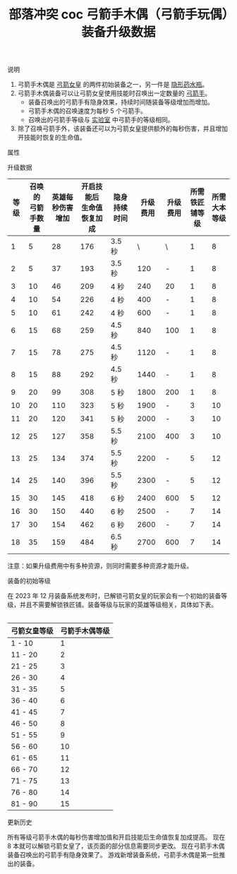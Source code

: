 ﻿---
title: "部落冲突 coc 弓箭手木偶（弓箭手玩偶）装备升级数据"
navTitle: "弓箭手木偶"
shownTitle: "弓箭手木偶（弓箭手玩偶）"
description: "弓箭手木偶是弓箭女皇的两件初始装备之一。弓箭手木偶装备可以让弓箭女皇使用技能时召唤出一定数量的弓箭手。召唤出的弓箭手等级与实验室中弓箭手的等级相同。除了召唤弓箭手外，该装备还可以为弓箭女皇提供额外的每秒伤害，并且增加技能时恢复的生命值。"
module: upgrade-home
imgFolder: home_heroes/0740
wiki: https://clashofclans.fandom.com/wiki/Archer_Puppet
canonical: /upgrade/0740-Archer-Puppet
---

<UnitInfo :folder="$frontmatter.imgFolder" imgSrc="Archer_Puppet_info.png" :imgAlt="$frontmatter.navTitle" description="召唤一群隐形弓箭手。" />

<SmallTitle>说明</SmallTitle>

1. 弓箭手木偶是 [弓箭女皇](/upgrade/0201-Archer-Queen) 的两件初始装备之一，另一件是 [隐形药水瓶](/upgrade/0741-Invisibility-Vial)。
2. 弓箭手木偶装备可以让弓箭女皇使用技能时召唤出一定数量的 [弓箭手](/upgrade/0001-Archer)。
    - 装备召唤出的弓箭手有隐身效果，持续时间随装备等级增加而增加。
    - 弓箭手木偶的召唤速度为每秒 5 个弓箭手。
    - 召唤出的弓箭手等级与 [实验室](/upgrade/0483-Laboratory) 中弓箭手的等级相同。
3. 除了召唤弓箭手外，该装备还可以为弓箭女皇提供额外的每秒伤害，并且增加开技能时恢复的生命值。

<SmallTitle>属性</SmallTitle>

<UnitProperties>
    <UnitProperty pKey="技能类型" pValue="主动技能" />
    <UnitProperty pKey="装备稀有度" pValue="普通" />
    <UnitProperty pKey="解锁要求" pValue="有女王即可" />
</UnitProperties>

<SmallTitle>升级数据</SmallTitle>

<script setup>
const tableExtraInfo = [
    {
        "column": 5,
        "type": "cost",
        "icon": "Shiny_Ore",
        "noGoldPass": true
    },
    {
        "column": 6,
        "type": "cost",
        "icon": "Glowy_Ore",
        "noGoldPass": true
    }
];
</script>

<UnitTable :tableExtraInfo="tableExtraInfo">

| 等级 |召唤的<br>弓箭手数量|英雄每秒伤害<br>增加|开启技能后<br>生命值恢复加成|隐身持续时间|升级费用|升级费用|所需<br>铁匠铺等级|所需<br>大本等级|
| ---- |       ---        |         ---       |            ---          |    ---    |   ---  |  ---  |       ---       |      ---     |
|   1  |         5        |         28        |            176          |   3.5 秒  |    \   |   \   |        1        |       8      |
|   2  |         5        |         37        |            193          |   3.5 秒  |   120  |   -   |        1        |       8      |
|   3  |        10        |         46        |            209          |     4 秒  |   240  |   20  |        1        |       8      |
|   4  |        10        |         54        |            226          |     4 秒  |   400  |   -   |        1        |       8      |
|   5  |        10        |         61        |            242          |     4 秒  |   600  |   -   |        1        |       8      |
|   6  |        15        |         68        |            259          |   4.5 秒  |   840  |  100  |        1        |       8      |
|   7  |        15        |         78        |            275          |   4.5 秒  |  1120  |   -   |        1        |       8      |
|   8  |        15        |         88        |            292          |   4.5 秒  |  1440  |   -   |        1        |       8      |
|   9  |        20        |         99        |            308          |     5 秒  |  1800  |  200  |        1        |       8      |
|  10  |        20        |        110        |            323          |     5 秒  |  1900  |   -   |        3        |      10      |
|  11  |        20        |        120        |            341          |     5 秒  |  2000  |   -   |        3        |      10      |
|  12  |        25        |        127        |            358          |   5.5 秒  |  2100  |  400  |        3        |      10      |
|  13  |        25        |        134        |            374          |   5.5 秒  |  2200  |   -   |        5        |      12      |
|  14  |        25        |        140        |            396          |   5.5 秒  |  2300  |   -   |        5        |      12      |
|  15  |        30        |        145        |            418          |     6 秒  |  2400  |  600  |        5        |      12      |
|  16  |        30        |        150        |            440          |     6 秒  |  2500  |   -   |        7        |      14      |
|  17  |        30        |        154        |            462          |     6 秒  |  2600  |   -   |        7        |      14      |
|  18  |        35        |        159        |            484          |   6.5 秒  |  2700  |  600  |        7        |      14      |
</UnitTable>

注意：如果升级费用中有多种资源，则同时需要多种资源才能升级。

<SmallTitle>装备的初始等级</SmallTitle>

在 2023 年 12 月装备系统发布时，已解锁弓箭女皇的玩家会有一个初始的装备等级，并且不需要解锁铁匠铺。装备等级与玩家的英雄等级相关，具体如下表。

<Table maxWidth="25rem">

| 弓箭女皇等级 | 弓箭手木偶等级 |
|     ---     |      ---     |
|    1 - 10   |       1      |
|   11 - 20   |       2      |
|   21 - 25   |       3      |
|   26 - 30   |       4      |
|   31 - 35   |       5      |
|   36 - 40   |       6      |
|   41 - 45   |       7      |
|   46 - 50   |       8      |
|   51 - 55   |       9      |
|   56 - 60   |      10      |
|   61 - 65   |      11      |
|   66 - 70   |      12      |
|   71 - 75   |      13      |
|   76 - 80   |      14      |
|   81 - 90   |      15      |
</Table>

<SmallTitle>更新历史</SmallTitle>

<Timeline>
    <TimelineItem date="2025/02/10">
        <TimelineRow>所有等级弓箭手木偶的每秒伤害增加值和开启技能后生命值恢复加成提高。</TimelineRow>
    </TimelineItem>
    <TimelineItem date="2024/11/25">
        <TimelineRow>现在 8 本就可以解锁弓箭女皇了，该页面的部分信息需要同步更改。</TimelineRow>
    </TimelineItem>
    <TimelineItem date="2024/09/09">
        <TimelineRow>现在弓箭手木偶装备召唤出的弓箭手有隐身效果了。</TimelineRow>
    </TimelineItem>
    <TimelineItem date="2023/12/12">
        <TimelineRow>游戏新增装备系统，弓箭手木偶是第一批推出的装备。</TimelineRow>
    </TimelineItem>
    <TimelineItem :historyBottom="true" />
</Timeline>